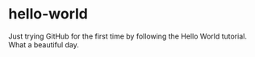# hello-world

Just trying GitHub for the first time by following the Hello World tutorial.
What a beautiful day.
